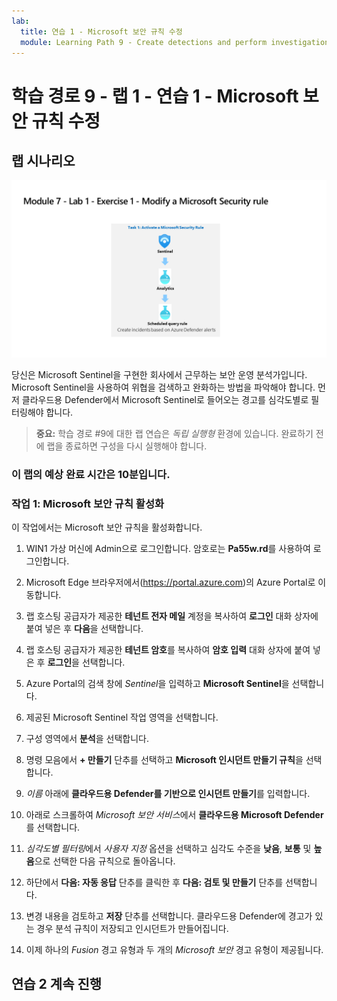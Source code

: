 ```yaml
---
lab:
  title: 연습 1 - Microsoft 보안 규칙 수정
  module: Learning Path 9 - Create detections and perform investigations using Microsoft Sentinel
---
```


# 학습 경로 9 - 랩 1 - 연습 1 - Microsoft 보안 규칙 수정

## 랩 시나리오

![랩 개요입니다.](../Media/SC-200-Lab_Diagrams_Mod7_L1_Ex1.png)

당신은 Microsoft Sentinel을 구현한 회사에서 근무하는 보안 운영 분석가입니다. Microsoft Sentinel을 사용하여 위협을 검색하고 완화하는 방법을 파악해야 합니다. 먼저 클라우드용 Defender에서 Microsoft Sentinel로 들어오는 경고를 심각도별로 필터링해야 합니다.

>**중요:** 학습 경로 #9에 대한 랩 연습은 *독립 실행형* 환경에 있습니다. 완료하기 전에 랩을 종료하면 구성을 다시 실행해야 합니다.

### 이 랩의 예상 완료 시간은 10분입니다.

### 작업 1: Microsoft 보안 규칙 활성화

이 작업에서는 Microsoft 보안 규칙을 활성화합니다.

1. WIN1 가상 머신에 Admin으로 로그인합니다. 암호로는 **Pa55w.rd**를 사용하여 로그인합니다.  

1. Microsoft Edge 브라우저에서(<https://portal.azure.com>)의 Azure Portal로 이동합니다.

1. 랩 호스팅 공급자가 제공한 **테넌트 전자 메일** 계정을 복사하여 **로그인** 대화 상자에 붙여 넣은 후 **다음**을 선택합니다.

1. 랩 호스팅 공급자가 제공한 **테넌트 암호**를 복사하여 **암호 입력** 대화 상자에 붙여 넣은 후 **로그인**을 선택합니다.

1. Azure Portal의 검색 창에 *Sentinel*을 입력하고 **Microsoft Sentinel**을 선택합니다.

1. 제공된 Microsoft Sentinel 작업 영역을 선택합니다.

1. 구성 영역에서 **분석**을 선택합니다.

1. 명령 모음에서 **+ 만들기** 단추를 선택하고 **Microsoft 인시던트 만들기 규칙**을 선택합니다.

1. *이름* 아래에 **클라우드용 Defender를 기반으로 인시던트 만들기**를 입력합니다.

1. 아래로 스크롤하여 *Microsoft 보안 서비스*에서 **클라우드용 Microsoft Defender**를 선택합니다.

1. *심각도별 필터링*에서 *사용자 지정* 옵션을 선택하고 심각도 수준을 **낮음**, **보통** 및 **높음**으로 선택한 다음 규칙으로 돌아옵니다.

1. 하단에서 **다음: 자동 응답** 단추를 클릭한 후 **다음: 검토 및 만들기** 단추를 선택합니다.

1. 변경 내용을 검토하고 **저장** 단추를 선택합니다. 클라우드용 Defender에 경고가 있는 경우 분석 규칙이 저장되고 인시던트가 만들어집니다.

1. 이제 하나의 *Fusion* 경고 유형과 두 개의 *Microsoft 보안* 경고 유형이 제공됩니다.

## 연습 2 계속 진행
